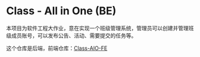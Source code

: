 # Class - All in One (BE)

本项目为软件工程大作业，意在实现一个班级管理系统，管理员可以创建并管理班级成员账号，可以发布公告、活动、需要提交的任务等。

这个仓库是后端，前端仓库：[Class-AIO-FE](https://github.com/backto2020/Class-AIO-FE)
